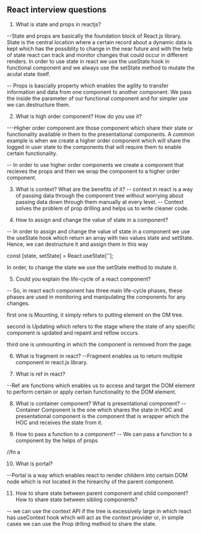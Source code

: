 ## React interview questions

1. What is state and props in reactjs?

--State and props are basically the foundation block of React.js library. State is the central location where a certain record about a dynamic data is kept which has the possiblity to change in the near future and with the help of state react can track and monitor changes that could occur in different renders. In order to use state in react we use the useState hook in functional component and we always use the setState method to mutate the acutal state itself.

-- Props is bascially property which enables the agility to transfer information and data from one component to another component. 
We pass the inside the parameter of our functional component and for simpler use we can destructure them. 



2. What is high order component? How do you use it?

---Higher order component are those component which share their state or functionality available in them to the presentational components. A common example is when we create a higher order component which will share the logged in user state to the components that will require them to enable certain functionality.

-- In order to use higher order components we create a component that recieves the props and then we wrap the component to a higher order component.

3. What is context? What are the benefits of it?
-- context in react is a way of passing data through the component tree without worrying about passing data down through them manually at every level. 
-- Context solves the problem of prop drilling and helps us to write cleaner code. 

4. How to assign and change the value of state in a component?

-- In order to assign and change the value of state in a component we use the useState hook which return an array with two values state and setState. Hence, we can destructure it and assign them in this way

const [state, setState] = React.useState[''];

In order, to change the state we use the setState method to mutate it.

5. Could you explain the life-cycle of a react component?

-- So, in react each component has three main life-cycle phases, these phases are used in monitoring and manipulating the components for any changes.


first one is Mounting, it simply refers to putting element on the OM tree.

second is Updating which refers to the stage where the state of any specific component is updated and repaint and reflow occurs.

third one is unmounting in which the component is removed from the page.


6. What is fragment in react?
--Fragment enables us to return multiple component in react.js library.


7. What is ref in react?

--Ref are functions which enables us to access and target the DOM element to perform certain or apply certain functionality to the DOM element. 


8. What is container component? What is presentational component?
-- Container Component is the one which shares the state in HOC and presentational component is the component that is wrapper which the HOC and receives the state from it.


9. How to pass a function to a component?
-- We can pass a function to a component by the helps of props

//fn a

<Component function={a}>

10. What is portal?

--Portal is a way which enables react to render childern into certain DOM node which is not located in the hirearchy of the parent component.

11. How to share state between parent component and child component? How to share state between sibling components?

-- we can use the context API  if the tree is excessively large in which react has useContext hook which will act as the context provider or, in simple cases we can use the Prop drlling method to share the state.


